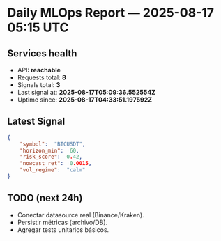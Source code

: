 ﻿# Daily MLOps Report — 2025-08-17 05:15 UTC

## Services health
- API: **reachable**
- Requests total: **8**
- Signals total: **3**
- Last signal at: **2025-08-17T05:09:36.552554Z**
- Uptime since: **2025-08-17T04:33:51.197592Z**

## Latest Signal
```json
{
    "symbol":  "BTCUSDT",
    "horizon_min":  60,
    "risk_score":  0.42,
    "nowcast_ret":  0.0015,
    "vol_regime":  "calm"
}
```

## TODO (next 24h)
- Conectar datasource real (Binance/Kraken).
- Persistir métricas (archivo/DB).
- Agregar tests unitarios básicos.
